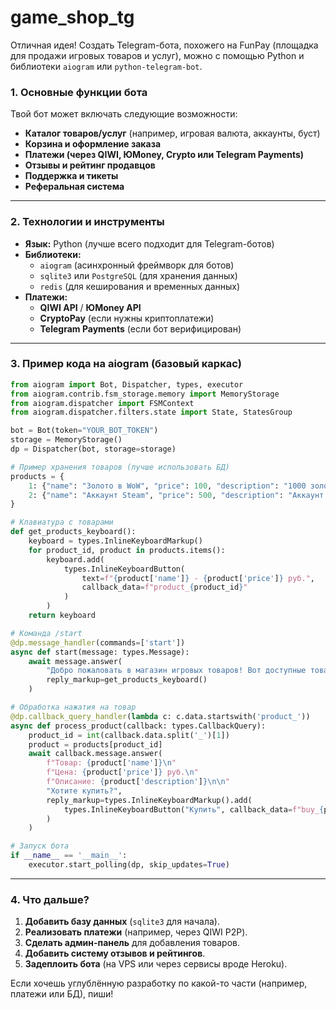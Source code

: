 # game_shop_tg

Отличная идея! Создать Telegram-бота, похожего на FunPay (площадка для продажи игровых товаров и услуг), можно с помощью Python и библиотеки `aiogram` или `python-telegram-bot`.  

### **1. Основные функции бота**  
Твой бот может включать следующие возможности:  
- **Каталог товаров/услуг** (например, игровая валюта, аккаунты, буст)  
- **Корзина и оформление заказа**  
- **Платежи (через QIWI, ЮMoney, Crypto или Telegram Payments)**  
- **Отзывы и рейтинг продавцов**  
- **Поддержка и тикеты**  
- **Реферальная система**  

---

### **2. Технологии и инструменты**  
- **Язык:** Python (лучше всего подходит для Telegram-ботов)  
- **Библиотеки:**  
  - `aiogram` (асинхронный фреймворк для ботов)  
  - `sqlite3` или `PostgreSQL` (для хранения данных)  
  - `redis` (для кеширования и временных данных)  
- **Платежи:**  
  - **QIWI API** / **ЮMoney API**  
  - **CryptoPay** (если нужны криптоплатежи)  
  - **Telegram Payments** (если бот верифицирован)  

---

### **3. Пример кода на aiogram (базовый каркас)**  
```python
from aiogram import Bot, Dispatcher, types, executor
from aiogram.contrib.fsm_storage.memory import MemoryStorage
from aiogram.dispatcher import FSMContext
from aiogram.dispatcher.filters.state import State, StatesGroup

bot = Bot(token="YOUR_BOT_TOKEN")
storage = MemoryStorage()
dp = Dispatcher(bot, storage=storage)

# Пример хранения товаров (лучше использовать БД)
products = {
    1: {"name": "Золото в WoW", "price": 100, "description": "1000 золота"},
    2: {"name": "Аккаунт Steam", "price": 500, "description": "Аккаунт с играми"},
}

# Клавиатура с товарами
def get_products_keyboard():
    keyboard = types.InlineKeyboardMarkup()
    for product_id, product in products.items():
        keyboard.add(
            types.InlineKeyboardButton(
                text=f"{product['name']} - {product['price']} руб.",
                callback_data=f"product_{product_id}"
            )
        )
    return keyboard

# Команда /start
@dp.message_handler(commands=['start'])
async def start(message: types.Message):
    await message.answer(
        "Добро пожаловать в магазин игровых товаров! Вот доступные товары:",
        reply_markup=get_products_keyboard()
    )

# Обработка нажатия на товар
@dp.callback_query_handler(lambda c: c.data.startswith('product_'))
async def process_product(callback: types.CallbackQuery):
    product_id = int(callback.data.split('_')[1])
    product = products[product_id]
    await callback.message.answer(
        f"Товар: {product['name']}\n"
        f"Цена: {product['price']} руб.\n"
        f"Описание: {product['description']}\n\n"
        "Хотите купить?",
        reply_markup=types.InlineKeyboardMarkup().add(
            types.InlineKeyboardButton("Купить", callback_data=f"buy_{product_id}")
        )
    )

# Запуск бота
if __name__ == '__main__':
    executor.start_polling(dp, skip_updates=True)
```

---

### **4. Что дальше?**  
1. **Добавить базу данных** (`sqlite3` для начала).  
2. **Реализовать платежи** (например, через QIWI P2P).  
3. **Сделать админ-панель** для добавления товаров.  
4. **Добавить систему отзывов и рейтингов**.  
5. **Задеплоить бота** (на VPS или через сервисы вроде Heroku).  

Если хочешь углублённую разработку по какой-то части (например, платежи или БД), пиши!